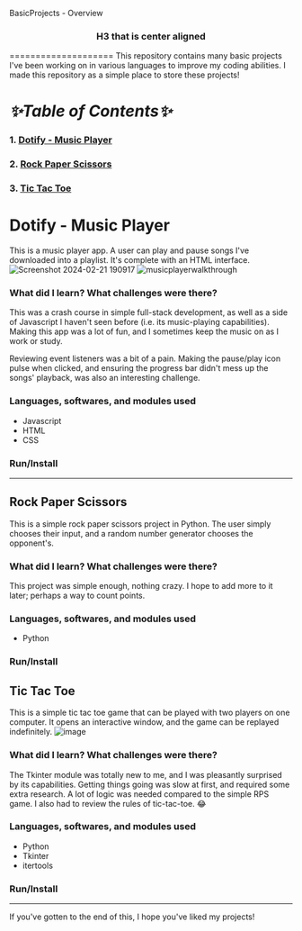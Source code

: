 BasicProjects - Overview
<h3 style="text-align: center;">H3 that is center aligned</h3>


====================
This repository contains many basic projects I've been working on in various languages to improve my coding abilities. I made this repository as a simple place to store these projects!

# _✨Table of Contents✨_
### 1. [Dotify - Music Player](#Dotify)
### 2. [Rock Paper Scissors](#Rock-Paper-Scissors)
### 3. [Tic Tac Toe](#tic-tac-toe)

# Dotify - Music Player
This is a music player app. A user can play and pause songs I've downloaded into a playlist. It's complete with an HTML interface.
![Screenshot 2024-02-21 190917](https://github.com/SeanOnamade/BasicProjects/assets/100744222/208aec28-976e-4f4d-8587-f3a888ce96f0)
![musicplayerwalkthrough](https://github.com/SeanOnamade/BasicProjects/assets/100744222/acd1c1b6-747d-4d63-9784-dde94bb8f6d4)


<!---Add Image Later -->

### What did I learn? What challenges were there?
This was a crash course in simple full-stack development, as well as a side of Javascript I haven't seen before (i.e. its music-playing capabilities). Making this app was a lot of fun, and I sometimes keep the music on as I work or study.

Reviewing event listeners was a bit of a pain. Making the pause/play icon pulse when clicked, and ensuring the progress bar didn't mess up the songs' playback, was also an interesting challenge.

### Languages, softwares, and modules used
- Javascript
- HTML
- CSS

### Run/Install

---

## Rock Paper Scissors
This is a simple rock paper scissors project in Python. The user simply chooses their input, and a random number generator chooses the opponent's.

### What did I learn? What challenges were there?
This project was simple enough, nothing crazy. I hope to add more to it later; perhaps a way to count points.

### Languages, softwares, and modules used
- Python

### Run/Install

## Tic Tac Toe
This is a simple tic tac toe game that can be played with two players on one computer. It opens an interactive window, and the game can be replayed indefinitely.
![image](https://github.com/SeanOnamade/BasicProjects/assets/100744222/18a5732e-b1cc-4b2f-bf2a-fa14084bec7d)
<!--- Add image --->

### What did I learn? What challenges were there?
The Tkinter module was totally new to me, and I was pleasantly surprised by its capabilities. Getting things going was slow at first, and required some extra research. A lot of logic was needed compared to the simple RPS game. I also had to review the rules of tic-tac-toe. 😂

### Languages, softwares, and modules used
- Python
- Tkinter
- itertools

### Run/Install
---
If you've gotten to the end of this, I hope you've liked my projects!

